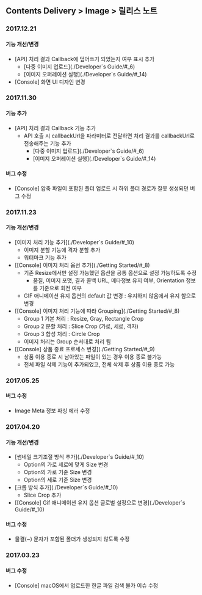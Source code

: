 ## Contents Delivery > Image > 릴리스 노트

### 2017.12.21
#### 기능 개선/변경
* [API] 처리 결과 Callback에 덮어쓰기 되었는지 여부 표시 추가
	* [다중 이미지 업로드](./Developer`s Guide/#_6)
	* [이미지 오퍼레이션 실행](./Developer`s Guide/#_14)
* [Console] 화면 UI 디자인 변경

### 2017.11.30
#### 기능 추가
* [API] 처리 결과 Callback 기능 추가
	* API 호출 시 callbackUrl을 파라미터로 전달하면 처리 결과를 callbackUrl로 전송해주는 기능 추가
		* [다중 이미지 업로드](./Developer`s Guide/#_6)
		* [이미지 오퍼레이션 실행](./Developer`s Guide/#_14)

#### 버그 수정
 * [Console] 압축 파일이 포함된 폴더 업로드 시 하위 폴더 경로가 잘못 생성되던 버그 수정

### 2017.11.23
#### 기능 개선/변경
* [이미지 처리 기능 추가](./Developer`s Guide/#_10)
	* 이미지 분할 기능에 격자 분할 추가
	* 워터마크 기능 추가
* [[Console] 이미지 처리 옵선 추가](./Getting Started/#_8)
	* 기존 Resize에서만 설정 가능했던 옵션을 공통 옵션으로 설정 가능하도록 수정
		* 품질, 이미지 포맷, 결과 콜백 URL, 메타정보 유지 여부, Orientation 정보를 기준으로 회전 여부
	* GIF 애니메이션 유지 옵션의 default 값 변경 : 유지하지 않음에서 유지 함으로 변경
* [[Console] 이미지 처리 기능에 따라 Grouping](./Getting Started/#_8)
	* Group 1 기본 처리 : Resize, Gray, Rectangle Crop
	* Group 2 분할 처리 : Slice Crop (가로, 세로, 격자)
	* Group 3 합성 처리 : Circle Crop
	* 이미지 처리는 Group 순서대로 처리 됨
* [[Console] 상품 종료 프로세스 변경](./Getting Started/#_9)
	* 상품 이용 종료 시 남아있는 파일이 있는 경우 이용 종료 불가능
	* 전체 파일 삭제 기능이 추가되었고, 전체 삭제 후 상품 이용 종료 가능

### 2017.05.25
#### 버그 수정
* Image Meta 정보 파싱 에러 수정

### 2017.04.20
#### 기능 개선/변경
* [썸네일 크기조절 방식 추가](./Developer`s Guide/#_10)
    * Option의 가로 세로에 맞게 Size 변경
    * Option의 가로 기준 Size 변경
    * Option의 세로 기준 Size 변경
* [크롭 방식 추가](./Developer`s Guide/#_10)
    * Slice Crop 추가
* [[Console] Gif 애니메이션 유지 옵션 글로벌 설정으로 변경](./Developer`s Guide/#_10)

#### 버그 수정
* 물결(~) 문자가 포함된 폴더가 생성되지 않도록 수정

### 2017.03.23
#### 버그 수정
* [Console] macOS에서 업로드한 한글 파일 검색 불가 이슈 수정
